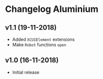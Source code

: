 # Changelog Aluminium

## v1.1 (19-11-2018)
- Added `XCUIElement` extensions
- Make `Robot` functions `open`

## v1.0 (16-11-2018)
- Initial release